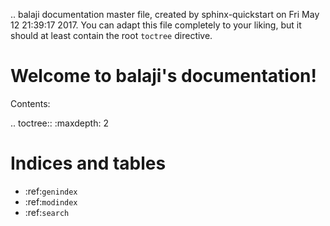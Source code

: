 .. balaji documentation master file, created by
   sphinx-quickstart on Fri May 12 21:39:17 2017.
   You can adapt this file completely to your liking, but it should at least
   contain the root `toctree` directive.

Welcome to balaji's documentation!
==================================

Contents:

.. toctree::
   :maxdepth: 2



Indices and tables
==================

* :ref:`genindex`
* :ref:`modindex`
* :ref:`search`
